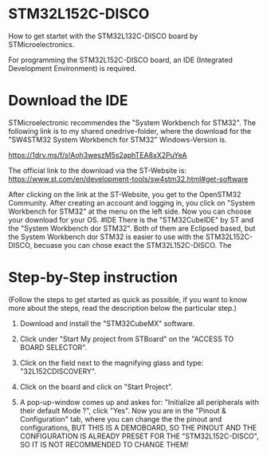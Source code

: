 # STM32L152C-DISCO
How to get startet with the STM32L132C-DISCO board by STMicroelectronics.

For programming the STM32L152C-DISCO board, an IDE (Integrated Development Environment) 
is required.
# Download the IDE
STMicroelectronic recommendes the "System Workbench for STM32".
The following link is to my shared onedrive-folder, where the download for the "SW4STM32 System Workbench for STM32" Windows-Version is.

https://1drv.ms/f/s!Aoh3weszM5s2aphTEA8xX2PuYeA

The official link to the download via the ST-Website is:
https://www.st.com/en/development-tools/sw4stm32.html#get-software

After clicking on the link at the ST-Website, you get to the OpenSTM32 Community.
After creating an account and logging in, you click on "System Workbench for STM32" at the menu on the left side.
Now you can choose your download for your OS.
#IDE
There is the "STM32CubeIDE" by ST and the "System Workbench dor STM32". Both of them are Eclipsed based, but the System Workbench dor STM32 is easier to use with the STM32L152C-DISCO, becuase you can chose exact the STM32L152C-DISCO. The 

# Step-by-Step instruction
(Follow the steps to get started as quick as possible, if you want to know more about the steps, read the description below the particular step.)

  1. Download and install the "STM32CubeMX" software.
  
  2. Click under "Start My project from STBoard" on the "ACCESS TO BOARD SELECTOR".
  3. Click on the field next to the magnifying glass and type: "32L152CDISCOVERY".
  4. Click on the board and click on "Start Project".
  5. A pop-up-window comes up and askes for: "Initialize all peripherals with their default Mode ?", click "Yes".
    Now you are in the  "Pinout & Configuration" tab, where you can change the the pinout and configurations, BUT THIS IS A DEMOBOARD, SO THE PINOUT AND THE      CONFIGURATION IS ALREADY PRESET FOR THE "STM32L152C-DISCO", SO IT IS NOT RECOMMENDED TO CHANGE THEM!
  
